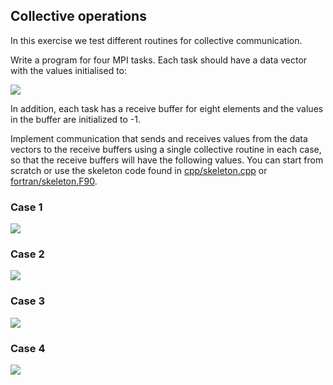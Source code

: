 ## Collective operations

In this exercise we test different routines for collective communication. 

Write a program for four MPI tasks. Each task should have a data vector with
the values initialised to:

![](img/sendbuffer.png)

In addition, each task has a receive buffer for eight elements and the
values in the buffer are initialized to -1.

Implement communication that sends and receives values from the data
vectors to the receive buffers using a single collective routine in
each case, so that the receive buffers will have the following values.
You can start from scratch or use the skeleton code found in
[cpp/skeleton.cpp](cpp/skeleton.cpp) or [fortran/skeleton.F90](fortran/skeleton.F90).

### Case 1

![](img/bcast.png)

### Case 2

![](img/scatter.png)

### Case 3

![](img/gatherv.png)

### Case 4

![](img/alltoall.png)




